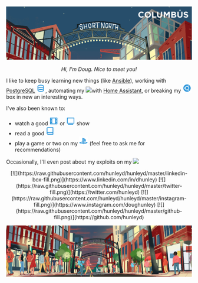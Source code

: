 ![](https://raw.githubusercontent.com/hunleyd/hunleyd/master/hero_header.jpg)

<p align=center>
<i>Hi, I'm Doug. Nice to meet you!</i>
</p>

I like to keep busy learning new things (like [Ansible](https://www.ansible.com/)), working with [PostgreSQL](https://www.postgresql.org/) ![](https://raw.githubusercontent.com/hunleyd/hunleyd/master/database-2-line.png), automating my ![](https:////raw.githubusercontent.com/hunleyd/hunleyd/master/home-gear-line.png)with [Home Assistant](https://www.home-assistant.io/), or breaking my ![](https://raw.githubusercontent.com/hunleyd/hunleyd/master/ubuntu-fill.png) box in new an interesting ways.

I've also been known to:
* watch a good ![](https://raw.githubusercontent.com/hunleyd/hunleyd/master/film-line.png) or ![](https://raw.githubusercontent.com/hunleyd/hunleyd/master/tv-2-line.png) show
* read a good ![](https://raw.githubusercontent.com/hunleyd/hunleyd/master/book-line.png)
* play a game or two on my ![](https://raw.githubusercontent.com/hunleyd/hunleyd/master/playstation-fill.png)
(feel free to ask me for recommendations)

Occasionally, I'll even post about my exploits on my [![](https://raw.githubusercontent.com/hunleyd/hunleyd/master/file-edit-;line.png)](https://hunleuyd.github.io)

<p align=center>
[![](https://raw.githubusercontent.com/hunleyd/hunleyd/master/linkedin-box-fill.png)](https://www.linkedin.com/in/dhunley)
[![](https://raw.githubusercontent.com/hunleyd/hunleyd/master/twitter-fill.png)](https://twitter.com/hunleyd)
[![](https://raw.githubusercontent.com/hunleyd/hunleyd/master/instagram-fill.png)](https://www.instagram.com/doughunley)
[![](https://raw.githubusercontent.com/hunleyd/hunleyd/master/github-fill.png)](https://github.com/hunleyd)
</p>

![](https://raw.githubusercontent.com/hunleyd/hunleyd/master/hero_footer.jpg)
